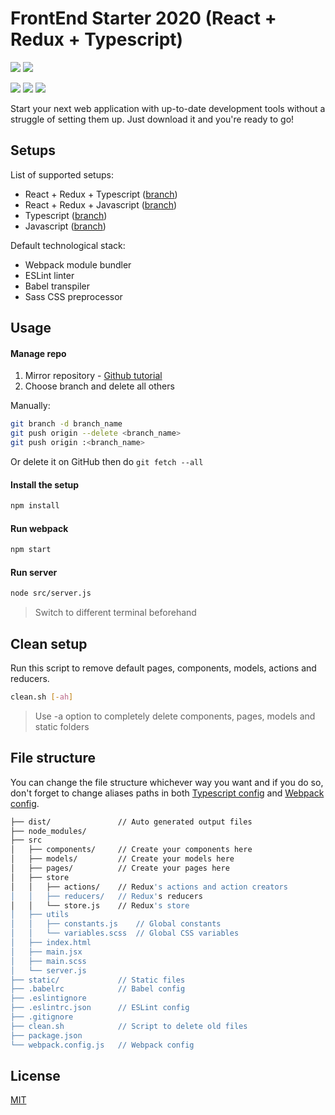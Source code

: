 # FrontEnd Starter 2020 (React + Redux + Typescript)
![](https://img.shields.io/github/package-json/dependency-version/EgorBedov/FrontEnd-Starter/react?logo=react) ![](https://img.shields.io/github/package-json/dependency-version/EgorBedov/FrontEnd-Starter/redux?logo=redux)

![](https://img.shields.io/github/package-json/dependency-version/EgorBedov/FrontEnd-Starter/dev/webpack?logo=webpack) ![](https://img.shields.io/github/package-json/dependency-version/EgorBedov/FrontEnd-Starter/dev/eslint?logo=eslint) ![](https://img.shields.io/github/package-json/dependency-version/EgorBedov/FrontEnd-Starter/dev/sass?logo=sass)

Start your next web application with up-to-date development tools without a struggle of setting them up. Just download it and you're ready to go!

## Setups
List of supported setups:
* React + Redux + Typescript ([branch](/../../tree/React-Redux-TS/))
* React + Redux + Javascript ([branch](/../../tree/React-Redux-JS/))
* Typescript ([branch](/../../tree/TS/))
* Javascript ([branch](/../../tree/JS/))

Default technological stack:
* Webpack module bundler
* ESLint linter
* Babel transpiler
* Sass CSS preprocessor

## Usage
#### Manage repo
1) Mirror repository - [Github tutorial](https://docs.github.com/en/github/creating-cloning-and-archiving-repositories/duplicating-a-repository)
2) Choose branch and delete all others 

Manually:
```bash
git branch -d branch_name
git push origin --delete <branch_name>
git push origin :<branch_name>
```
Or delete it on GitHub then do `git fetch --all`
#### Install the setup
```bash
npm install
```

#### Run webpack
```bash
npm start
```

#### Run server
```bash
node src/server.js
```
> Switch to different terminal beforehand

## Clean setup
Run this script to remove default pages, components, models, actions and reducers.
```bash
clean.sh [-ah]
```
> Use -a option to completely delete components, pages, models and static folders

## File structure
You can change the file structure whichever way you want and if you do so, don't forget to change aliases paths in both [Typescript config](../blob/React-Redux-JS/tsconfig.json) and [Webpack config](../blob/React-Redux-JS/webpack.config.json).
```bash
├── dist/               // Auto generated output files
├── node_modules/
├── src
│   ├── components/     // Create your components here
│   ├── models/         // Create your models here
│   ├── pages/          // Create your pages here
│   ├── store
│   │   ├── actions/    // Redux's actions and action creators
│   │   ├── reducers/   // Redux's reducers
│   │   └── store.js    // Redux's store
│   ├── utils
│   │   ├── constants.js    // Global constants
│   │   └── variables.scss  // Global CSS variables
│   ├── index.html
│   ├── main.jsx
│   ├── main.scss
│   └── server.js
├── static/             // Static files
├── .babelrc            // Babel config
├── .eslintignore
├── .eslintrc.json      // ESLint config
├── .gitignore
├── clean.sh            // Script to delete old files
├── package.json
└── webpack.config.js   // Webpack config
```

## License
[MIT](LICENSE)
